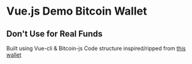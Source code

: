 # Vue.js Demo Bitcoin Wallet

## Don't Use for Real Funds

Built using Vue-cli & Bitcoin-js
Code structure inspired/ripped from [this wallet](https://github.com/mmick66/jswallet)
